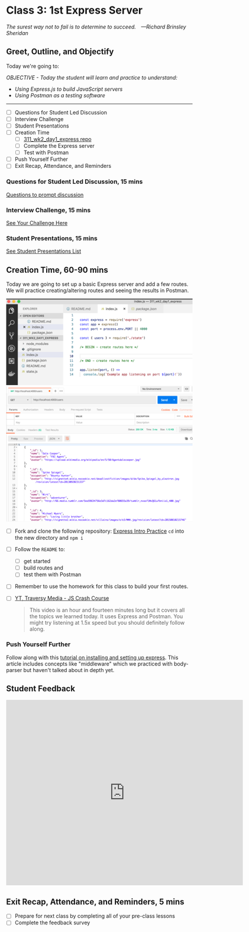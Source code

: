 # Class 3: 1st Express Server

<!-- ! HIDE FROM STUDENT; INSTRUCTOR ONLY CONTENT -->
<!-- ## Instructor Only Content - HIDE FROM STUDENTS -->

<!-- ! END INSTRUCTOR ONLY CONTENT -->

*The surest way not to fail is to determine to succeed. —Richard Brinsley Sheridan*

## Greet, Outline, and Objectify

<!-- SMART: Specific, Measurable, Attainable, Relevant, and Timely. -->
<!-- https://examples.yourdictionary.com/well-written-examples-of-learning-objectives.html -->

Today we're going to:
  
*OBJECTIVE - Today the student will learn and practice to understand:*

* *Using Express.js to build JavaScript servers*
* *Using Postman as a testing software*

*****

- [ ] Questions for Student Led Discussion
- [ ] Interview Challenge
- [ ] Student Presentations
- [ ] Creation Time
    - [ ]  [311_wk2_day1_express repo](https://github.com/AustinCodingAcademy/311_wk2_day1_express.git)
    - [ ]  Complete the Express server
    - [ ]  Test with Postman
- [ ] Push Yourself Further
- [ ] Exit Recap, Attendance, and Reminders

### Questions for Student Led Discussion, 15 mins
<!-- This section should be structured with the 5E model: https://lesley.edu/article/empowering-students-the-5e-model-explained -->

[Questions to prompt discussion](./../additionalResources/questionsForDiscussion/qfd-class-3.md)

### Interview Challenge, 15 mins
<!-- The last two E happen here: elaborate and evaluate  -->
<!-- this sections should have a challenge that can be solved with the skills they've learned since their last class. -->
<!-- ! HIDDEN CONTENT: INSTRUCTOR ONLY -->
[See Your Challenge Here](./../additionalResources/interviewChallenges.md)
<!-- ! END HIDDEN CONTENT: INSTRUCTOR ONLY -->

### Student Presentations, 15 mins

[See Student Presentations List](./../additionalResources/studentPresentations.md)

## Creation Time, 60-90 mins

Today we are going to set up a basic Express server and add a few routes. We will practice creating/altering routes and seeing the results in Postman.

![first-express-server-code-screenshot](./../images/first-express-server-code-screenshot.png)
![first-express-server-postman-screenshot](./../images/first-express-server-postman-screenshot.png)

- [ ] Fork and clone the following repository: [Express Intro Practice](https://github.com/AustinCodingAcademy/311_wk2_day1_express)
`cd` into the new directory and `npm i`
- [ ] Follow the `README` to:
    - [ ]  get started
    - [ ]  build routes and
    - [ ]  test them with Postman
- [ ] Remember to use the homework for this class to build your first routes.

- [ ] [YT, Traversy Media - JS Crash Course](https://youtu.be/L72fhGm1tfE)

    > This video is an hour and fourteen minutes long but it covers all the topics we learned today. It uses Express and Postman. You might try listening at 1.5x speed but you should definitely follow along.

### Push Yourself Further

Follow along with this [tutorial on installing and setting up express](https://www.robinwieruch.de/node-js-express-tutorial/). This article includes concepts like "middleware" which we practiced with body-parser but haven't talked about in depth yet.

## Student Feedback

<iframe src="https://docs.google.com/forms/d/e/1FAIpQLScjuL10i2xFGMWRwkjtgAL8F1Y5ipMPPjtTCDzkO1ZBcxUYZA/viewform?embedded=true" width="640" height="500" frameborder="0" marginheight="0" marginwidth="0">Loading…</iframe>

## Exit Recap, Attendance, and Reminders, 5 mins

<!-- - [ ] Create Class ** Blog To Show You Know Assignment -->
- [ ] Prepare for next class by completing all of your pre-class lessons
- [ ] Complete the feedback survey

<!-- <iframe id="openedx-zollege" src="https://openedx.zollege.com/feedback" style="width: 100%; height: 500px; border: 0">Browser not compatible.</iframe>
<script src="https://openedx.zollege.com/assets/index.js" type="application/javascript"></script> -->

<!-- TODO Create 3 question exit questions -->

<!-- TODO INSERT Student Feedback From -->

<!-- TODO INSERT *HIDDEN* Instructor Feedback Form -->
